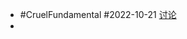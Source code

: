 - #CruelFundamental #2022-10-21 [讨论](https://github.com/CYZH1307/CruelFundamental/tree/main/homework/202210/21)
-